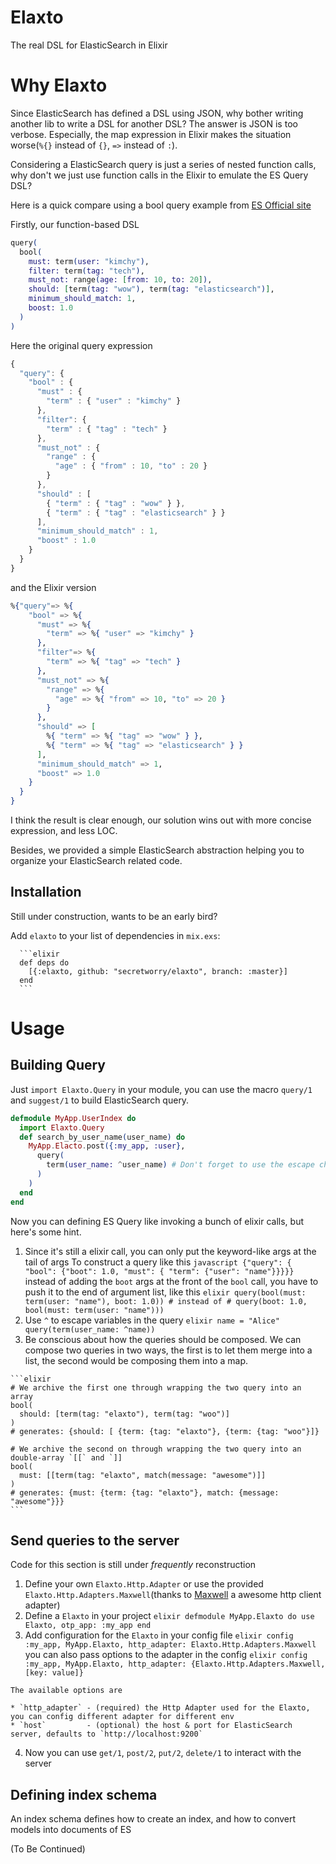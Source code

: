 # Elaxto

The real DSL for ElasticSearch in Elixir

# Why Elaxto

Since ElasticSearch has defined a DSL using JSON, why bother writing another lib to write a DSL
for another DSL? The answer is JSON is too verbose. Especially, the map expression in Elixir
makes the situation worse(`%{}` instead of `{}`, `=>` instead of `:`).

Considering a ElasticSearch query is just a series of nested function calls, why don't we just
use function calls in the Elixir to emulate the ES Query DSL?

Here is a quick compare using a bool query example from [ES Official site](https://www.elastic.co/guide/en/elasticsearch/reference/current/query-dsl-bool-query.html)

Firstly, our function-based DSL

  ```elixir
  query(
    bool(
      must: term(user: "kimchy"),
      filter: term(tag: "tech"),
      must_not: range(age: [from: 10, to: 20]),
      should: [term(tag: "wow"), term(tag: "elasticsearch")],
      minimum_should_match: 1,
      boost: 1.0
    )
  )
  ```
Here the original query expression
  ```javascript
  {
    "query": {
      "bool" : {
        "must" : {
          "term" : { "user" : "kimchy" }
        },
        "filter": {
          "term" : { "tag" : "tech" }
        },
        "must_not" : {
          "range" : {
            "age" : { "from" : 10, "to" : 20 }
          }
        },
        "should" : [
          { "term" : { "tag" : "wow" } },
          { "term" : { "tag" : "elasticsearch" } }
        ],
        "minimum_should_match" : 1,
        "boost" : 1.0
      }
    }
  }
  ```
and the Elixir version
  ```elixir
  %{"query"=> %{
      "bool" => %{
        "must" => %{
          "term" => %{ "user" => "kimchy" }
        },
        "filter"=> %{
          "term" => %{ "tag" => "tech" }
        },
        "must_not" => %{
          "range" => %{
            "age" => %{ "from" => 10, "to" => 20 }
          }
        },
        "should" => [
          %{ "term" => %{ "tag" => "wow" } },
          %{ "term" => %{ "tag" => "elasticsearch" } }
        ],
        "minimum_should_match" => 1,
        "boost" => 1.0
      }
    }
  }
  ```

I think the result is clear enough, our solution wins out with more concise expression, and less LOC.

Besides, we provided a simple ElasticSearch abstraction helping you to organize your ElasticSearch related code.

## Installation

Still under construction, wants to be an early bird?

  Add `elaxto` to your list of dependencies in `mix.exs`:

      ```elixir
      def deps do
        [{:elaxto, github: "secretworry/elaxto", branch: :master}]
      end
      ```

# Usage

## Building Query

Just `import Elaxto.Query` in your module, you can use the macro `query/1` and `suggest/1` to build ElasticSearch query.
  ```elixir
  defmodule MyApp.UserIndex do
    import Elaxto.Query
    def search_by_user_name(user_name) do
      MyApp.Elacto.post({:my_app, :user},
        query(
          term(user_name: ^user_name) # Don't forget to use the escape character ^ here
        )
      )
    end
  end
  ```
Now you can defining ES Query like invoking a bunch of elixir calls, but here's some hint.

  1. Since it's still a elixir call, you can only put the keyword-like args at the tail of args
    To construct a query like this
    ```javascript
    {"query": { "bool": {"boot": 1.0, "must": { "term": {"user": "name"}}}}}
    ```
    instead of adding the `boot` args at the front of the `bool` call, you have to push it to the end of argument list,
    like this
    ```elixir
    query(bool(must: term(user: "name"), boot: 1.0))
    # instead of
    # query(boot: 1.0, bool(must: term(user: "name")))
    ```
  2. Use `^` to escape variables in the query
    ```elixir
    name = "Alice"
    query(term(user_name: ^name))
    ```
  3. Be conscious about how the queries should be composed.
    We can compose two queries in two ways, the first is to let them merge into a list, the second would be composing them
    into a map.
    
    ```elixir
    # We archive the first one through wrapping the two query into an array
    bool(
      should: [term(tag: "elaxto"), term(tag: "woo")]
    )
    # generates: {should: [ {term: {tag: "elaxto"}, {term: {tag: "woo"}]}
    
    # We archive the second on through wrapping the two query into an double-array `[[` and `]]
    bool(
      must: [[term(tag: "elaxto", match(message: "awesome")]]
    )
    # generates: {must: {term: {tag: "elaxto"}, match: {message: "awesome"}}}
    ```

## Send queries to the server

Code for this section is still under *frequently* reconstruction

  1. Define your own `Elaxto.Http.Adapter` or use the provided `Elaxto.Http.Adapters.Maxwell`(thanks to [Maxwell](https://github.com/zhongwencool/maxwell) a awesome http client adapter)
  2. Define a `Elaxto` in your project
    ```elixir
    defmodule MyApp.Elaxto do
      use Elaxto, otp_app: :my_app
    end
    ```
  3. Add configuration for the `Elaxto` in your config file
    ```elixir
    config :my_app, MyApp.Elaxto,
      http_adapter: Elaxto.Http.Adapters.Maxwell
    ```
    you can also pass options to the adapter in the config
    ```elixir
    config :my_app, MyApp.Elaxto,
      http_adapter: {Elaxto.Http.Adapters.Maxwell, [key: value]}
    ```
    
    The available options are
    
    * `http_adapter` - (required) the Http Adapter used for the Elaxto, you can config different adapter for different env
    * `host`         - (optional) the host & port for ElasticSearch server, defaults to `http://localhost:9200`
  4. Now you can use `get/1`, `post/2`, `put/2`, `delete/1` to interact with the server

## Defining index schema

An index schema defines how to create an index, and how to convert models into documents of ES

(To Be Continued)
    

